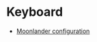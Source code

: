# Keyboard

- [Moonlander configuration](https://configure.zsa.io/moonlander/layouts/eqL9K/latest/0)

